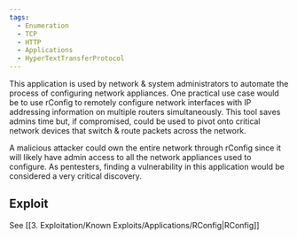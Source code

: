 ```yaml
---
tags:
  - Enumeration
  - TCP
  - HTTP
  - Applications
  - HyperTextTransferProtocol
---
```


This application is used by network & system administrators to automate the process of configuring network appliances. One practical use case would be to use rConfig to remotely configure network interfaces with IP addressing information on multiple routers simultaneously. This tool saves admins time but, if compromised, could be used to pivot onto critical network devices that switch & route packets across the network. 

A malicious attacker could own the entire network through rConfig since it will likely have admin access to all the network appliances used to configure. As pentesters, finding a vulnerability in this application would be considered a very critical discovery.

## Exploit

See [[3. Exploitation/Known Exploits/Applications/RConfig|RConfig]]



